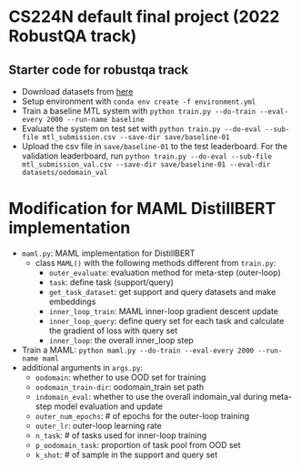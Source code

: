 # CS224N default final project (2022 RobustQA track)

## Starter code for robustqa track
- Download datasets from [here](https://drive.google.com/file/d/1Fv2d30hY-2niU7t61ktnMsi_HUXS6-Qx/view?usp=sharing)
- Setup environment with `conda env create -f environment.yml`
- Train a baseline MTL system with `python train.py --do-train --eval-every 2000 --run-name baseline`
- Evaluate the system on test set with `python train.py --do-eval --sub-file mtl_submission.csv --save-dir save/baseline-01`
- Upload the csv file in `save/baseline-01` to the test leaderboard. For the validation leaderboard, run `python train.py --do-eval --sub-file mtl_submission_val.csv --save-dir save/baseline-01 --eval-dir datasets/oodomain_val`


# Modification for MAML DistillBERT implementation
- `maml.py`: MAML implementation for DistillBERT
  - class `MAML()` with the following methods different from `train.py`:
    - `outer_evaluate`: evaluation method for meta-step (outer-loop)
    - `task`: define task (support/query)
    - `get_task_dataset`: get support and query datasets and make embeddings
    - `inner_loop_train`: MAML inner-loop gradient descent update
    - `inner_loop_query`: define query set for each task and calculate the gradient of loss with query set
    - `inner_loop`: the overall inner_loop step
- Train a MAML: `python maml.py --do-train --eval-every 2000 --run-name maml`
- additional arguments in `args.py`:
  - `oodomain`: whether to use OOD set for training
  - `oodomain_train-dir`: oodomain_train set path
  - `indomain_eval`: whether to use the overall indomain_val during meta-step model evaluation and update
  - `outer_num_epochs`: # of epochs for the outer-loop training
  - `outer_lr`: outer-loop learning rate
  - `n_task`: # of tasks used for inner-loop training
  - `p_oodomain_task`: proportion of task pool from OOD set
  - `k_shot`: # of sample in the support and query set
